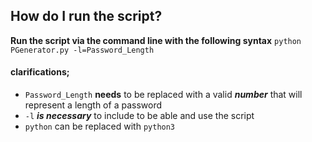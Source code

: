 
## How do I run the script?
**Run the script via the command line with the following syntax**
`python PGenerator.py -l=Password_Length`

#### clarifications;
- `Password_Length` **needs** to be replaced with a valid ***number*** that will represent a length of a password
- `-l` ***is necessary*** to include to be able and use the script
- `python` can be replaced with `python3`
